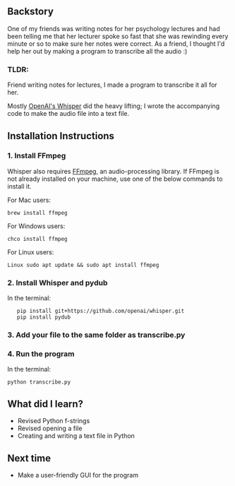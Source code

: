 ## Backstory
One of my friends was writing notes for her psychology lectures and had been telling me that her lecturer spoke so fast that she was rewinding every minute or so to make sure her notes were correct.  As a friend, I thought I'd help her out by making a program to transcribe all the audio :) 

### TLDR: 
Friend writing notes for lectures, I made a program to transcribe it all for her.

Mostly [OpenAI's Whisper](https://openai.com/blog/whisper/) did the heavy lifting;  I wrote the accompanying code to make the audio file into a text file. 

## Installation Instructions

### 1. Install FFmpeg
Whisper also requires [FFmpeg](https://ffmpeg.org/), an audio-processing library. If FFmpeg is not already installed on your machine, use one of the below commands to install it.

For Mac users:

    brew install ffmpeg
For Windows users:

    chco install ffmpeg
    
For Linux users:

    Linux sudo apt update && sudo apt install ffmpeg

### 2. Install Whisper and pydub
In the terminal: 

       pip install git+https://github.com/openai/whisper.git
       pip install pydub

### 3. Add your file to the same folder as transcribe.py


### 4. Run the program

In the terminal: 

    python transcribe.py

## What did I learn?
- Revised Python f-strings
- Revised opening a file 
- Creating and writing a text file in Python

## Next time
- Make a user-friendly GUI for the program

